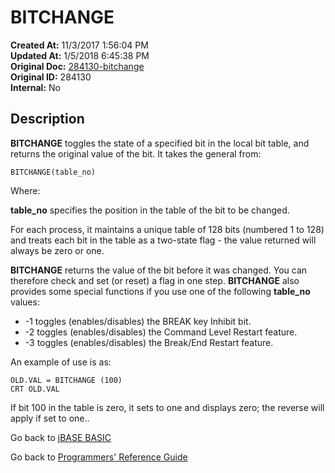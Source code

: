 # BITCHANGE

**Created At:** 11/3/2017 1:56:04 PM  
**Updated At:** 1/5/2018 6:45:38 PM  
**Original Doc:** [284130-bitchange](https://docs.jbase.com/36868-jbase-basic/284130-bitchange)  
**Original ID:** 284130  
**Internal:** No  

## Description

**BITCHANGE** toggles the state of a specified bit in the local bit table, and returns the original value of the bit. It takes the general from:

```
BITCHANGE(table_no)
```

Where:

**table\_no** specifies the position in the table of the bit to be changed.

For each process, it maintains a unique table of 128 bits (numbered 1 to 128) and treats each bit in the table as a two-state flag - the value returned will always be zero or one.

**BITCHANGE** returns the value of the bit before it was changed. You can therefore check and set (or reset) a flag in one step.
**BITCHANGE** also provides some special functions if you use one of the following **table\_no** values:

- -1 toggles (enables/disables) the BREAK key Inhibit bit.
- -2 toggles (enables/disables) the Command Level Restart feature.
- -3 toggles (enables/disables) the Break/End Restart feature.

An example of use is as:

```
OLD.VAL = BITCHANGE (100)
CRT OLD.VAL
```

If bit 100 in the table is zero, it sets to one and displays zero; the reverse will apply if set to one..

Go back to [jBASE BASIC](./../README.md)

Go back to [Programmers' Reference Guide](./../../reference-guides/jbc/README.md)
